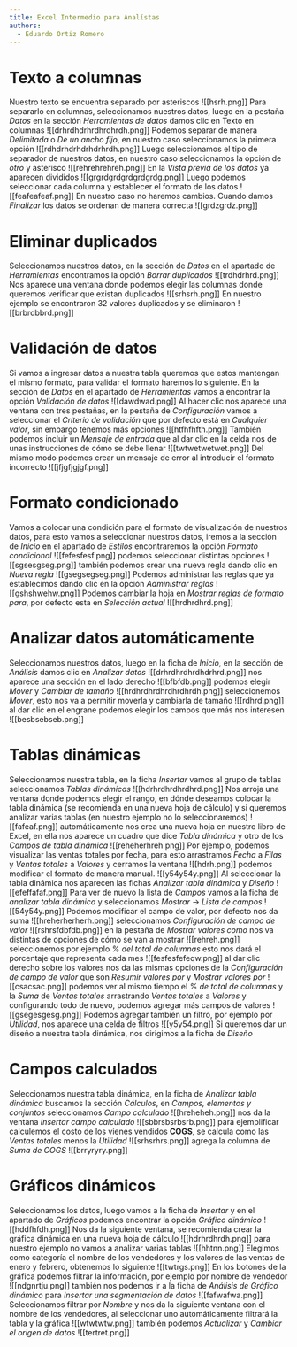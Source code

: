 ```yaml
---
title: Excel Intermedio para Analístas
authors:
  - Eduardo Ortiz Romero
---
```

# Texto a columnas
Nuestro texto se encuentra separado por asteriscos
![[hsrh.png]]
Para separarlo en columnas, seleccionamos nuestros datos, luego en la pestaña *Datos* en la sección *Herramientas de datos* damos clic en Texto en columnas
![[drhrdhdrhrdhrdhrdh.png]]
Podemos separar de manera *Delimitada* o *De un ancho fijo*, en nuestro caso seleccionamos la primera opción
![[rdhdrhdrhdrhdrhrdh.png]]
Luego seleccionamos el tipo de separador de nuestros datos, en nuestro caso seleccionamos la opción de *otro* y asterisco
![[rehrehrehreh.png]]
En la *Vista previa de los datos* ya aparecen divididos
![[grgrdgrdgrdgrdgrdg.png]]
Luego podemos seleccionar cada columna y establecer el formato de los datos
![[feafeafeaf.png]]
En nuestro caso no haremos cambios. Cuando damos *Finalizar* los datos se ordenan de manera correcta
![[grdzgrdz.png]]
# Eliminar duplicados 
Seleccionamos nuestros datos, en la sección de *Datos* en el apartado de *Herramientas* encontramos la opción *Borrar duplicados*
![[trdhdrhrd.png]]
Nos aparece una ventana donde podemos elegir las columnas donde queremos verificar que existan duplicados
![[srhsrh.png]]
En nuestro ejemplo se encontraron 32 valores duplicados y se eliminaron
![[brbrdbbrd.png]]
# Validación de datos
Si  vamos a ingresar datos a nuestra tabla queremos que estos mantengan el mismo formato, para validar el formato haremos lo siguiente. En la sección de *Datos* en el apartado de *Herramientas* vamos a encontrar la opción *Validación de datos*
![[dawdwad.png]]
Al hacer clic nos aparece una ventana con tres pestañas, en la pestaña de *Configuración* vamos a seleccionar el *Criterio de validación* que por defecto está en *Cualquier valor*, sin embargo tenemos más opciones
![[htfhfhfth.png]]
También podemos incluir un *Mensaje de entrada* que al dar clic en la celda nos de unas instrucciones de cómo se debe llenar
![[twtwetwetwet.png]]
Del mismo modo podemos crear un mensaje de error al introducir el formato incorrecto
![[jfjgfjgjgf.png]]
# Formato condicionado
Vamos a colocar una condición para el formato de visualización de nuestros datos, para esto vamos a seleccionar nuestros datos, iremos a la sección de *Inicio* en el apartado de *Estilos* encontraremos la opción *Formato condicional*
![[fefesfesf.png]]
podemos seleccionar distintas opciones
![[sgsesgseg.png]]
también podemos crear una nueva regla dando clic en *Nueva regla*
![[gsegsegseg.png]]
Podemos administrar las reglas que ya establecimos dando clic en la opción *Administrar reglas*
![[gshshwehw.png]]
Podemos cambiar la hoja en *Mostrar reglas de formato para*, por defecto esta en *Selección actual* 
![[hrdhrdhrd.png]]
# Analizar datos automáticamente
Seleccionamos nuestros datos, luego en la ficha de *Inicio*, en la sección de *Análisis* damos clic en *Analizar datos*
![[drhrdhrdhrdhdrhrd.png]]
nos aparece una sección en el lado derecho 
![[bfbfdb.png]]
podemos elegir *Mover* y *Cambiar de tamaño*
![[hrdhrdhrdhrdhrdhrdh.png]]
seleccionemos *Mover*, esto nos va a permitir moverla y cambiarla de tamaño
![[rdhrd.png]]
al dar clic en el engrane podemos elegir los campos que más nos interesen
![[besbsebseb.png]]
# Tablas dinámicas
Seleccionamos nuestra tabla, en la ficha *Insertar* vamos al grupo de tablas seleccionamos *Tablas dinámicas*
![[hdrhrdhrdhrdhrd.png]]
Nos arroja una ventana donde podemos elegir el rango, en dónde deseamos colocar la tabla dinámica (se recomienda en una nueva hoja de cálculo) y si queremos analizar varias tablas (en nuestro ejemplo no lo seleccionaremos)
![[fafeaf.png]]
automáticamente nos crea una nueva hoja en nuestro libro de Excel, en ella nos aparece un cuadro que dice *Tabla dinámica* y otro de los *Campos de tabla dinámica*
![[reheherhreh.png]]
Por ejemplo, podemos visualizar las ventas totales por fecha, para esto arrastramos *Fecha* a *Filas* y *Ventas totales* a *Valores* y cerramos la ventana
![[hdrh.png]]
podemos modificar el formato de manera manual.
![[y54y54y.png]]
Al seleccionar la tabla dinámica nos aparecen las fichas *Analizar tabla dinámica* y *Diseño*
![[efeffafaf.png]]
Para ver de nuevo la lista de *Campos* vamos a la ficha de *analizar tabla dinámica* y seleccionamos *Mostrar* -> *Lista de campos*
![[54y54y.png]]
Podemos modificar el campo de valor, por defecto nos da suma
![[hreherherherh.png]]
seleccionamos *Configuración de campo de valor*
![[rshrsfdbfdb.png]]
en la pestaña de *Mostrar valores como* nos va distintas de opciones de cómo se van a mostrar
![[rehreh.png]]
seleccionemos por ejemplo *% del total de columnas* esto nos dará el porcentaje que representa cada mes
![[fesfesfefeqw.png]]
al dar clic derecho sobre los valores nos da las mismas opciones de la *Configuración de campo de valor* que son *Resumir valores por* y *Mostrar valores por*
![[csacsac.png]]
podemos ver al mismo tiempo el *% de total de columnas* y la *Suma* de *Ventas totales* arrastrando *Ventas totales* a *Valores* y configurando todo de nuevo, podemos agregar más campos de valores
![[gsegesgesg.png]]
Podemos agregar también un filtro, por ejemplo por *Utilidad*, nos aparece una celda de filtros
![[y5y54.png]]
Si queremos dar un diseño a nuestra tabla dinámica, nos dirigimos a la ficha de *Diseño* 
# Campos calculados
Seleccionamos nuestra tabla dinámica, en la ficha de *Analizar tabla dinámica* buscamos la sección *Cálculos*, en *Campos, elementos y conjuntos* seleccionamos *Campo calculado* 
![[hreheheh.png]]
nos da la ventana *Insertar campo calculado*
![[sbbrsbsrbsrb.png]]
para ejemplificar calculemos el costo de los vienes vendidos **COGS**, se calcula como las *Ventas totales* menos la *Utilidad*
![[srhsrhrs.png]]
agrega la columna de *Suma de COGS*
![[brryryry.png]]
# Gráficos dinámicos
Seleccionamos los datos, luego vamos a la ficha de *Insertar* y en el apartado de *Gráficos* podemos encontrar la opción *Gráfico dinámico*
![[hddfhfdh.png]]
Nos da la siguiente ventana, se recomienda crear la gráfica dinámica en una nueva hoja de cálculo
![[hdrhrdhrdh.png]]
para nuestro ejemplo no vamos a analizar varias tablas
![[hhtnn.png]]
Elegimos como categoría el nombre de los vendedores y los valores de las ventas de enero y febrero, obtenemos lo siguiente
![[twtrgs.png]]
En los botones de la gráfica podemos filtrar la información, por ejemplo por nombre de vendedor
![[ndgnrtju.png]]
también nos podemos ir a la ficha de *Análisis de Gráfico dinámico* para *Insertar una segmentación de datos* 
![[fafwafwa.png]]
Seleccionamos filtrar por *Nombre* y nos da la siguiente ventana con el nombre de los vendedores, al seleccionar uno automáticamente filtrará la tabla y la gráfica
![[wtwtwtw.png]]
también podemos *Actualizar* y *Cambiar el origen de datos*
![[tertret.png]]